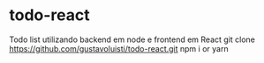 # todo-react
Todo list utilizando backend em node e frontend em React
git clone  https://github.com/gustavoluisti/todo-react.git
npm i or yarn 
